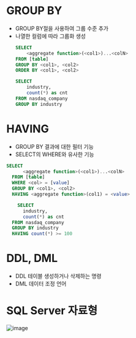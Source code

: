 # GROUP BY
- GROUP BY절을 사용하여 그룹 수준 추가
- 나열한 컬럼에 따라 그룹화 생성
  ~~~SQL
  SELECT    
      <aggregate function>(<col1>)...<colN>    
  FROM [table]        
  GROUP BY <col1>, <col2>       
  ORDER BY <col1>, <col2>
  ~~~
  ~~~SQL
  SELECT    
      industry,   
      count(*) as cnt    
  FROM nasdaq_company    
  GROUP BY industry
  ~~~
# HAVING
- GROUP BY 결과에 대한 필터 기능
- SELECT의 WHERE와 유사한 기능
~~~SQL
SELECT    
      <aggregate function>(<col1>)...<colN>    
  FROM [table]      
  WHERE <col> = [value]
  GROUP BY <col1>, <col2>       
  HAVING <aggregate function>(col1) = <value>     
~~~
~~~SQL
    SELECT    
      industry,   
      count(*) as cnt    
  FROM nasdaq_company    
  GROUP BY industry     
  HAVING count(*) >= 100
~~~

  
# DDL, DML
- DDL 테이블 생성하거나 삭제하는 명령
- DML 데이터 조정 언어

# SQL Server 자료형
![image](https://github.com/Eunssong/SQL/assets/134351442/6def2a4d-e43a-4e8e-abb9-d6741b30a5b9)
